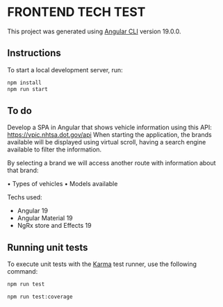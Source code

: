 # FRONTEND TECH TEST

This project was generated using [Angular CLI](https://github.com/angular/angular-cli) version 19.0.0.

## Instructions

To start a local development server, run:

```bash
npm install
npm run start
```

## To do

Develop a SPA in Angular that shows vehicle information using this API: https://vpic.nhtsa.dot.gov/api
When starting the application, the brands available will be displayed using virtual scroll, having a search engine available to filter the information.

By selecting a brand we will access another route with information about that brand:

• Types of vehicles
• Models available

Techs used:
- Angular 19
- Angular Material 19
- NgRx store and Effects 19

## Running unit tests

To execute unit tests with the [Karma](https://karma-runner.github.io) test runner, use the following command:

```bash
npm run test
```

```bash
npm run test:coverage
```

